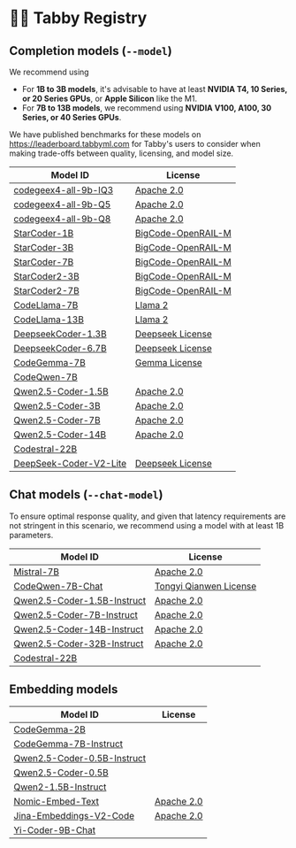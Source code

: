 # 🧑‍🔬 Tabby Registry

## Completion models (`--model`)

We recommend using

* For **1B to 3B models**, it's advisable to have at least **NVIDIA T4, 10 Series, or 20 Series GPUs**, or **Apple Silicon** like the M1.
* For **7B to 13B models**, we recommend using **NVIDIA V100, A100, 30 Series, or 40 Series GPUs**.

We have published benchmarks for these models on https://leaderboard.tabbyml.com for Tabby's users to consider when making trade-offs between quality, licensing, and model size.

| Model ID | License |
| -------- | ------- |
| [codegeex4-all-9b-IQ3](https://huggingface.co/THUDM/codegeex4-all-9b-GGUF) | [Apache 2.0](https://choosealicense.com/licenses/apache-2.0/) |
| [codegeex4-all-9b-Q5](https://huggingface.co/THUDM/codegeex4-all-9b-GGUF) | [Apache 2.0](https://choosealicense.com/licenses/apache-2.0/) |
| [codegeex4-all-9b-Q8](https://huggingface.co/THUDM/codegeex4-all-9b-GGUF) | [Apache 2.0](https://choosealicense.com/licenses/apache-2.0/) |
| [StarCoder-1B](https://huggingface.co/bigcode/starcoderbase-1b) | [BigCode-OpenRAIL-M](https://huggingface.co/spaces/bigcode/bigcode-model-license-agreement) |
| [StarCoder-3B](https://huggingface.co/bigcode/starcoderbase-3b) | [BigCode-OpenRAIL-M](https://huggingface.co/spaces/bigcode/bigcode-model-license-agreement) |
| [StarCoder-7B](https://huggingface.co/bigcode/starcoderbase-7b) | [BigCode-OpenRAIL-M](https://huggingface.co/spaces/bigcode/bigcode-model-license-agreement) |
| [StarCoder2-3B](https://huggingface.co/bigcode/starcoder2-3b) | [BigCode-OpenRAIL-M](https://huggingface.co/spaces/bigcode/bigcode-model-license-agreement) |
| [StarCoder2-7B](https://huggingface.co/bigcode/starcoder2-7b) | [BigCode-OpenRAIL-M](https://huggingface.co/spaces/bigcode/bigcode-model-license-agreement) |
| [CodeLlama-7B](https://huggingface.co/codellama/CodeLlama-7b-hf) | [Llama 2](https://github.com/facebookresearch/llama/blob/main/LICENSE) |
| [CodeLlama-13B](https://huggingface.co/codellama/CodeLlama-13b-hf) | [Llama 2](https://github.com/facebookresearch/llama/blob/main/LICENSE) |
| [DeepseekCoder-1.3B](https://huggingface.co/deepseek-ai/deepseek-coder-1.3b-base) | [Deepseek License](https://github.com/deepseek-ai/deepseek-coder/blob/main/LICENSE-MODEL) |
| [DeepseekCoder-6.7B](https://huggingface.co/deepseek-ai/deepseek-coder-6.7b-base) | [Deepseek License](https://github.com/deepseek-ai/deepseek-coder/blob/main/LICENSE-MODEL) |
| [CodeGemma-7B](https://huggingface.co/google/codegemma-7b) | [Gemma License](https://ai.google.dev/gemma/terms) |
| [CodeQwen-7B](https://huggingface.co/Qwen/CodeQwen1.5-7B-Chat) | []() |
| [Qwen2.5-Coder-1.5B](https://huggingface.co/Qwen/Qwen2.5-Coder-1.5B) | [Apache 2.0](https://choosealicense.com/licenses/apache-2.0/) |
| [Qwen2.5-Coder-3B](https://huggingface.co/Qwen/Qwen2.5-Coder-3B) | [Apache 2.0](https://choosealicense.com/licenses/apache-2.0/) |
| [Qwen2.5-Coder-7B](https://huggingface.co/Qwen/Qwen2.5-Coder-7B) | [Apache 2.0](https://choosealicense.com/licenses/apache-2.0/) |
| [Qwen2.5-Coder-14B](https://huggingface.co/Qwen/Qwen2.5-Coder-14B) | [Apache 2.0](https://choosealicense.com/licenses/apache-2.0/) |
| [Codestral-22B](https://huggingface.co/mistralai/Codestral-22B-v0.1) | []() |
| [DeepSeek-Coder-V2-Lite](https://huggingface.co/deepseek-ai/DeepSeek-Coder-V2-Lite-Base) | [Deepseek License](https://github.com/deepseek-ai/deepseek-coder/blob/main/LICENSE-MODEL) |


## Chat models (`--chat-model`)

To ensure optimal response quality, and given that latency requirements are not stringent in this scenario, we recommend using a model with at least 1B parameters.

| Model ID | License |
| -------- | ------- |
| [Mistral-7B](https://huggingface.co/mistralai/Mistral-7B-v0.1) | [Apache 2.0](https://choosealicense.com/licenses/apache-2.0/) |
| [CodeQwen-7B-Chat](https://huggingface.co/Qwen/CodeQwen1.5-7B-Chat) | [Tongyi Qianwen License](https://github.com/QwenLM/Qwen/blob/main/Tongyi%20Qianwen%20LICENSE%20AGREEMENT) |
| [Qwen2.5-Coder-1.5B-Instruct](https://huggingface.co/Qwen/Qwen2.5-Coder-1.5B-Instruct-GGUF) | [Apache 2.0](https://choosealicense.com/licenses/apache-2.0/) |
| [Qwen2.5-Coder-7B-Instruct](https://huggingface.co/Qwen/Qwen2.5-Coder-7B-Instruct-GGUF) | [Apache 2.0](https://choosealicense.com/licenses/apache-2.0/) |
| [Qwen2.5-Coder-14B-Instruct](https://huggingface.co/Qwen/Qwen2.5-Coder-14B-Instruct-GGUF) | [Apache 2.0](https://choosealicense.com/licenses/apache-2.0/) |
| [Qwen2.5-Coder-32B-Instruct](https://huggingface.co/Qwen/Qwen2.5-Coder-32B-Instruct-GGUF) | [Apache 2.0](https://choosealicense.com/licenses/apache-2.0/) |
| [Codestral-22B](https://huggingface.co/mistralai/Codestral-22B-v0.1) | []() |


## Embedding models

| Model ID | License |
| -------- | ------- |
| [CodeGemma-2B](https://huggingface.co/google/codegemma-2b) | []() |
| [CodeGemma-7B-Instruct](https://huggingface.co/google/codegemma-7b-it) | []() |
| [Qwen2.5-Coder-0.5B-Instruct](https://huggingface.co/Qwen/Qwen2.5-Coder-0.5B-Instruct-GGUF) | []() |
| [Qwen2.5-Coder-0.5B](https://huggingface.co/Qwen/Qwen2.5-Coder-0.5B) | []() |
| [Qwen2-1.5B-Instruct](https://huggingface.co/Qwen/Qwen2-1.5B) | []() |
| [Nomic-Embed-Text](https://huggingface.co/nomic-ai/nomic-embed-text-v1.5-GGUF) | [Apache 2.0](https://choosealicense.com/licenses/apache-2.0/) |
| [Jina-Embeddings-V2-Code](https://huggingface.co/jinaai/jina-embeddings-v2-base-code) | [Apache 2.0](https://choosealicense.com/licenses/apache-2.0/) |
| [Yi-Coder-9B-Chat](https://huggingface.co/01-ai/Yi-Coder-9B-Chat) | []() |

